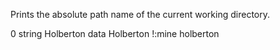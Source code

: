 Prints the absolute path name of the current working directory.


0 string Holberton data Holberton
!:mine holberton
